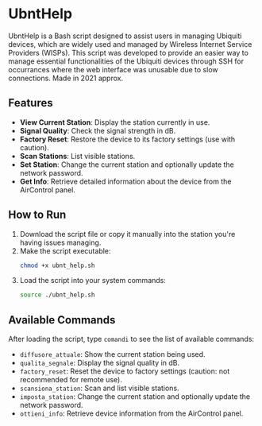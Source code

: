 # UbntHelp

UbntHelp is a Bash script designed to assist users in managing Ubiquiti devices, which are widely used and managed by Wireless Internet Service Providers (WISPs). This script was developed to provide an easier way to manage essential functionalities of the Ubiquiti devices through SSH for occurrances where the web interface was unusable due to slow connections.
Made in 2021 approx.

## Features

- **View Current Station**: Display the station currently in use.
- **Signal Quality**: Check the signal strength in dB.
- **Factory Reset**: Restore the device to its factory settings (use with caution).
- **Scan Stations**: List visible stations.
- **Set Station**: Change the current station and optionally update the network password.
- **Get Info**: Retrieve detailed information about the device from the AirControl panel.

## How to Run

1. Download the script file or copy it manually into the station you're having issues managing.
2. Make the script executable:
   ```bash
   chmod +x ubnt_help.sh
   ```
3. Load the script into your system commands:
   ```bash
   source ./ubnt_help.sh
   ```

## Available Commands

After loading the script, type `comandi` to see the list of available commands:
- `diffusore_attuale`: Show the current station being used.
- `qualita_segnale`: Display the signal quality in dB.
- `factory_reset`: Reset the device to factory settings (caution: not recommended for remote use).
- `scansiona_station`: Scan and list visible stations.
- `imposta_station`: Change the current station and optionally update the network password.
- `ottieni_info`: Retrieve device information from the AirControl panel.
